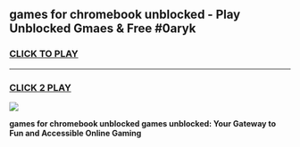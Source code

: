 
## games for chromebook unblocked - Play Unblocked Gmaes & Free #0aryk
<h3>
<a href="https://premium.freeplayer.one?title=games_for_chromebook_unblocked&ref=01M">CLICK TO PLAY</a></h3>
<hr>

<h3>
<a href="https://premium.freeplayer.one?title=games_for_chromebook_unblocked&ref=01M">CLICK 2 PLAY</a>
  
</h3>

<a href="https://premium.freeplayer.one?title=games_for_chromebook_unblocked&ref=01M"><img src="https://clearcache.store/games.png"></a>


**games for chromebook unblocked games unblocked: Your Gateway to Fun and Accessible Online Gaming**
